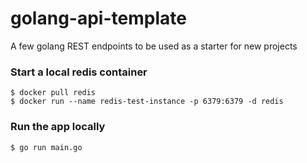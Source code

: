 # golang-api-template
A few golang REST endpoints to be used as a starter for new projects

### Start a local redis container
```
$ docker pull redis
$ docker run --name redis-test-instance -p 6379:6379 -d redis
```

### Run the app locally
```
$ go run main.go
```
